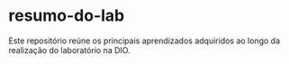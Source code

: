 # resumo-do-lab
Este repositório reúne os principais aprendizados adquiridos ao longo da realização do laboratório na DIO.

